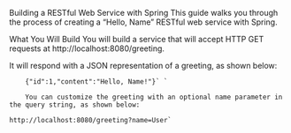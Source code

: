 Building a RESTful Web Service with Spring
This guide walks you through the process of creating a “Hello, Name” RESTful web service with Spring.

What You Will Build
You will build a service that will accept HTTP GET requests at http://localhost:8080/greeting.

It will respond with a JSON representation of a greeting, as shown below:

```
    {"id":1,"content":"Hello, Name!"}` `
    
    You can customize the greeting with an optional name parameter in the query string, as shown below:

http://localhost:8080/greeting?name=User` 

```